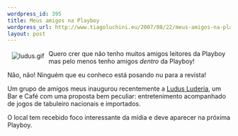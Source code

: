 ```yaml
--- 
wordpress_id: 395
title: Meus amigos na Playboy
wordpress_url: http://www.tiagoluchini.eu/2007/08/22/meus-amigos-na-playboy/
layout: post
---
```

<img src="http://www.tiagoluchini.eu/wp-content/uploads/2007/08/ludus.gif" title="ludus.gif" alt="ludus.gif" align="left" hspace="10" vspace="5" />Quero crer que não tenho muitos amigos leitores da Playboy mas pelo menos tenho amigos <em>dentro</em> da Playboy!

Não, não! Ninguém que eu conheco está posando nu para a revista!

Um grupo de amigos meus inaugurou recentemente a <a href="http://www.ludusluderia.com.br/" target="_blank">Ludus Luderia</a>, um Bar e Café com uma proposta bem peculiar: entretenimento acompanhado de jogos de tabuleiro nacionais e importados.

O local tem recebido foco interessante da mídia e deve aparecer na próxima Playboy.
